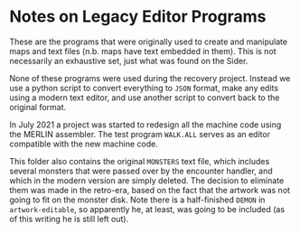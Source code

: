Notes on Legacy Editor Programs
===============================

These are the programs that were originally used to create and manipulate maps and text files (n.b. maps have text embedded in them).  This is not necessarily an exhaustive set, just what was found on the Sider.

None of these programs were used during the recovery project. Instead we use a python script to convert everything to `JSON` format, make any edits using a modern text editor, and use another script to convert back to the original format.

In July 2021 a project was started to redesign all the machine code using the MERLIN assembler.  The test program `WALK.ALL` serves as an editor compatible with the new machine code.

This folder also contains the original `MONSTERS` text file, which includes several monsters that were passed over by the encounter handler, and which in the modern version are simply deleted. The decision to eliminate them was made in the retro-era, based on the fact that the artwork was not going to fit on the monster disk. Note there is a half-finished `DEMON` in `artwork-editable`, so apparently he, at least, was going to be included (as of this writing he is still left out).
